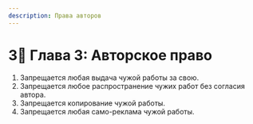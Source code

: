 ```yaml
---
description: Права авторов
---
```


# 3⃣ Глава 3: Авторское право

1. Запрещается любая выдача чужой работы за свою.
2. Запрещается любое распространение чужих работ без согласия автора.
3. Запрещается копирование чужой работы.
4. Запрещается любая само-реклама чужой работы.
